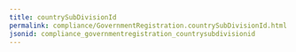 ```yaml
---
title: countrySubDivisionId
permalink: compliance/GovernmentRegistration.countrySubDivisionId.html
jsonid: compliance_governmentregistration_countrysubdivisionid
---
```

